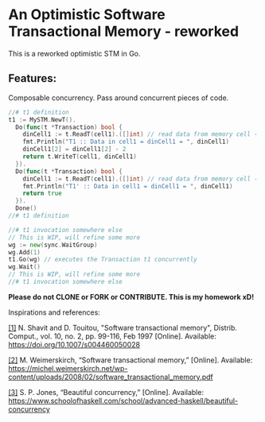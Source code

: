 # An Optimistic Software Transactional Memory - reworked

This is a reworked optimistic STM in Go.

## Features:

Composable concurrency. Pass around concurrent pieces of code.

```go
//# t1 definition
t1 := MySTM.NewT().
  Do(func(t *Transaction) bool {
    dinCell1 := t.ReadT(cell1).([]int) // read data from memory cell - reads are transactional operations
    fmt.Println("T1 :: Data in cell1 = dinCell1 = ", dinCell1)
    dinCell1[2] = dinCell1[2] - 2
    return t.WriteT(cell1, dinCell1)
  }).
  Do(func(t *Transaction) bool {
    dinCell1 := t.ReadT(cell1).([]int) // read data from memory cell - reads are transactional operations
    fmt.Println("T1' :: Data in cell1 = dinCell1 = ", dinCell1)
    return true
  }).
  Done()
//# t1 definition

//# t1 invocation somewhere else
// This is WIP, will refine some more
wg := new(sync.WaitGroup)
wg.Add(1)
t1.Go(wg) // executes the Transaction t1 concurrently
wg.Wait()
// This is WIP, will refine some more
//# t1 invocation somewhere else
```

<footer>
<p>
  <strong>
    Please do not CLONE or FORK or CONTRIBUTE. This is my homework xD!
  </strong>
</p>
<p>
Inspirations and references:

[[1]](https://doi.org/10.1007/s004460050028) N. Shavit and D. Touitou, "Software
transactional memory", Distrib. Comput., vol. 10, no. 2, pp. 99-116, Feb 1997 [Online].
Available: https://doi.org/10.1007/s004460050028

[[2]](https://michel.weimerskirch.net/wp-content/uploads/2008/02/software_transactional_memory.pdf)
M. Weimerskirch, “Software transactional memory,” [Online]. Available:
https://michel.weimerskirch.net/wp-content/uploads/2008/02/software_transactional_memory.pdf

[[3]](https://www.schoolofhaskell.com/school/advanced-haskell/beautiful-concurrency) S. P.
Jones, “Beautiful concurrency,” [Online]. Available:
https://www.schoolofhaskell.com/school/advanced-haskell/beautiful-concurrency

</p>
</footer>
